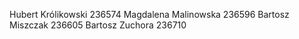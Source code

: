 Hubert Królikowski 236574
Magdalena Malinowska 236596
Bartosz Miszczak 236605
Bartosz Zuchora 236710
